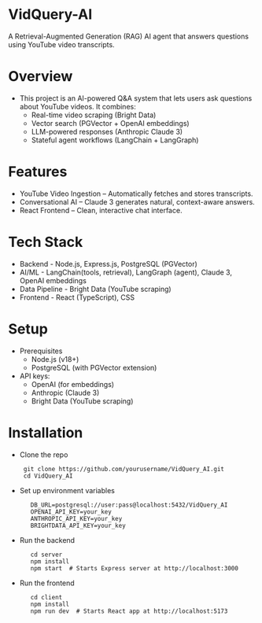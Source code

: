 # VidQuery-AI
A Retrieval-Augmented Generation (RAG) AI agent that answers questions using YouTube video transcripts.

# Overview
- This project is an AI-powered Q&A system that lets users ask questions about YouTube videos. It combines:
  - Real-time video scraping (Bright Data)
  - Vector search (PGVector + OpenAI embeddings)
  - LLM-powered responses (Anthropic Claude 3)
  - Stateful agent workflows (LangChain + LangGraph)

# Features
- YouTube Video Ingestion – Automatically fetches and stores transcripts.
- Conversational AI – Claude 3 generates natural, context-aware answers.
- React Frontend – Clean, interactive chat interface.

# Tech Stack
- Backend	- Node.js, Express.js, PostgreSQL (PGVector)
- AI/ML	- LangChain(tools, retrieval), LangGraph (agent), Claude 3, OpenAI embeddings
- Data Pipeline	- Bright Data (YouTube scraping)
- Frontend	- React (TypeScript), CSS

# Setup
- Prerequisites
  - Node.js (v18+)
  - PostgreSQL (with PGVector extension)
- API keys:
  - OpenAI (for embeddings)
  - Anthropic (Claude 3)
  - Bright Data (YouTube scraping)

# Installation
- Clone the repo
  
       git clone https://github.com/yourusername/VidQuery_AI.git
       cd VidQuery_AI
  
- Set up environment variables

         DB_URL=postgresql://user:pass@localhost:5432/VidQuery_AI
         OPENAI_API_KEY=your_key
         ANTHROPIC_API_KEY=your_key
         BRIGHTDATA_API_KEY=your_key
      
- Run the backend
  
         cd server
         npm install
         npm start  # Starts Express server at http://localhost:3000
  
- Run the frontend
  
         cd client
         npm install
         npm run dev  # Starts React app at http://localhost:5173
